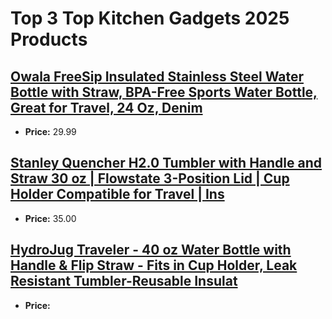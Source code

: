 # Top 3 Top Kitchen Gadgets 2025 Products

## [Owala FreeSip Insulated Stainless Steel Water Bottle with Straw, BPA-Free Sports Water Bottle, Great for Travel, 24 Oz, Denim](https://www.amazon.com/Owala-FreeSip-Insulated-Stainless-BPA-Free/dp/B0BZYCJK89/ref=zg_bs_g_kitchen_d_sccl_1/147-6501598-0364254?psc=1&tag=mychanneld-20)
- **Price:** 29.99

## [Stanley Quencher H2.0 Tumbler with Handle and Straw 30 oz | Flowstate 3-Position Lid | Cup Holder Compatible for Travel | Ins](https://www.amazon.com/Flowstate-3-Position-Compatible-Insulated-Stainless/dp/B0DR9PNXX3/ref=zg_bs_g_kitchen_d_sccl_2/147-6501598-0364254?psc=1&tag=mychanneld-20)
- **Price:** 35.00

## [HydroJug Traveler - 40 oz Water Bottle with Handle & Flip Straw - Fits in Cup Holder, Leak Resistant Tumbler-Reusable Insulat](https://www.amazon.com/HydroJug-Traveler-Resistant-Tumbler-Reusable-Insulated/dp/B0DT2MJ49Q/ref=zg_bs_g_kitchen_d_sccl_3/147-6501598-0364254?psc=1&tag=mychanneld-20)
- **Price:** 

